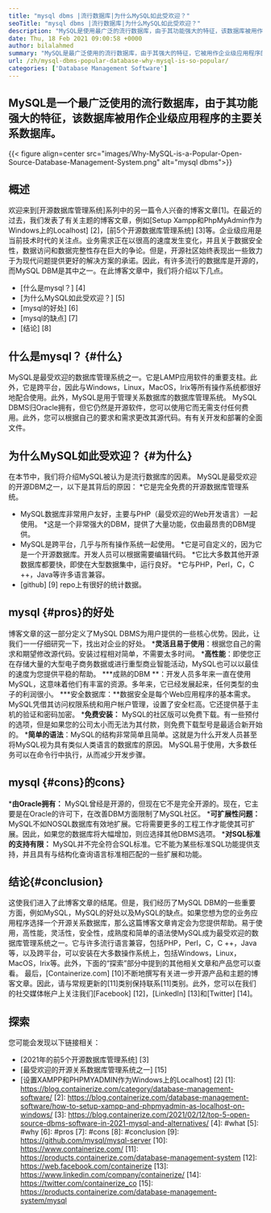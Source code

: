 ```yaml
---
title: "mysql dbms |流行数据库|为什么MySQL如此受欢迎？" 
seoTitle: "mysql dbms |流行数据库|为什么MySQL如此受欢迎？" 
description: "MySQL是使用最广泛的流行数据库，由于其功能强大的特征，该数据库被用作企业级应用程序的主要关系数据库。" 
date: Thu, 18 Feb 2021 09:00:58 +0000
author: bilalahmed
summary: "MySQL是最广泛使用的流行数据库，由于其强大的特征，它被用作企业级应用程序的主要关系数据库。" 
url: /zh/mysql-dbms-popular-database-why-mysql-is-so-popular/
categories: ['Database Management Software']
---
```


## MySQL是一个最广泛使用的流行数据库，由于其功能强大的特征，该数据库被用作企业级应用程序的主要关系数据库。

{{< figure align=center src="images/Why-MySQL-is-a-Popular-Open-Source-Database-Management-System.png" alt="mysql dbms">}}


## 概述
欢迎来到[开源数据库管理系统]系列中的另一篇令人兴奋的博客文章[1]。在最近的过去，我们发表了有关主题的博客文章，例如[Setup Xampp和PhpMyAdmin作为Windows上的Localhost] [2]，[前5个开源数据库管理系统] [3]等。企业级应用是当前技术时代的关注点。业务需求正在以很高的速度发生变化，并且关于数据安全性，数据访问和数据完整性存在巨大的争论。但是，开源社区始终表现出一些致力于为现代问题提供更好的解决方案的承诺。因此，有许多流行的数据库是开源的，而MySQL DBM是其中之一。在此博客文章中，我们将介绍以下几点。
  * [什么是mysql？] [4]
  * [为什么MySQL如此受欢迎？] [5]
  * [mysql的好处] [6]
  * [mysql的缺点] [7]
  * [结论] [8]

## 什么是mysql？ {#什么}
MySQL是最受欢迎的数据库管理系统之一。它是LAMP应用软件的重要支柱。此外，它是跨平台，因此与Windows，Linux，MacOS，Irix等所有操作系统都很好地配合使用。此外，MySQL是用于管理关系数据库的数据库管理系统。 MySQL DBMS归Oracle拥有，但它仍然是开源软件，您可以使用它而无需支付任何费用。此外，您可以根据自己的要求和需求更改其源代码。有有关开发和部署的全面文件。

## 为什么MySQL如此受欢迎？ {#为什么}
在本节中，我们将介绍MySQL被认为是流行数据库的因素。 MySQL是最受欢迎的开源DBM之一，以下是其背后的原因：
  *它是完全免费的开源数据库管理系统。
  * MySQL数据库非常用户友好，主要与PHP（最受欢迎的Web开发语言）一起使用。
  *这是一个非常强大的DBM，提供了大量功能，仅由最昂贵的DBM提供。
  * MySQL是跨平台，几乎与所有操作系统一起使用。
  *它是可自定义的，因为它是一个开源数据库。开发人员可以根据需要编辑代码。
  *它比大多数其他开源数据库都要快，即使在大型数据集中，运行良好。
  *它与PHP，Perl，C，C ++，Java等许多语言兼容。
  * [github] [9] repo上有很好的统计数据。

## mysql {#pros}的好处
博客文章的这一部分定义了MySQL DBMS为用户提供的一些核心优势。因此，让我们一一仔细研究一下，找出对企业的好处。
  ***灵活且易于使用**：根据您自己的需求和期望修改源代码。安装过程相对简单，不需要太多时间。
  ***高性能**：即使您正在存储大量的大型电子商务数据或进行重型商业智能活动，MySQL也可以以最佳的速度为您提供平稳的帮助。
  ***成熟的DBM **：开发人员多年来一直在使用MySQL，这意味着他们有丰富的资源。多年来，它已经发展起来，任何类型的虫子的利润很小。
  ***安全数据库：**数据安全是每个Web应用程序的基本需求。 MySQL凭借其访问权限系统和用户帐户管理，设置了安全栏高。它还提供基于主机的验证和密码加密。
  ***免费安装：** MySQL的社区版可以免费下载。有一些预付的选项，但是如果您的公司太小而无法为其付款，则免费下载型号是最适合新开始的。
  ***简单的语法**：MySQL的结构非常简单且简单。这就是为什么开发人员甚至将MySQL视为具有类似人类语言的数据库的原因。 MySQL易于使用，大多数任务可以在命令行中执行，从而减少开发步骤。

## mysql {#cons}的cons}
  ***由Oracle拥有：** MySQL曾经是开源的，但现在它不是完全开源的。现在，它主要是在Oracle的许可下，在改善DBM方面限制了MySQL社区。
  ***可扩展性问题：** MySQL不如NOSQL数据库有效地扩展。它将需要更多的工程工作才能使其可扩展。因此，如果您的数据库将大幅增加，则应选择其他DBMS选项。
  ***对SQL标准的支持有限：** MySQL并不完全符合SQL标准。它不能为某些标准SQL功能提供支持，并且具有与结构化查询语言标准相匹配的一些扩展和功能。

## 结论{#conclusion}
这使我们进入了此博客文章的结尾。但是，我们经历了MySQL DBM的一些重要方面，例如MySQL，MySQL的好处以及MySQL的缺点。如果您想为您的业务应用程序选择一个开源关系数据库，那么这篇博客文章肯定会为您提供帮助。易于使用，高性能，灵活性，安全性，成熟度和简单的语法使MySQL成为最受欢迎的数据库管理系统之一。它与许多流行语言兼容，包括PHP，Perl，C，C ++，Java等，以及跨平台，可以安装在大多数操作系统上，包括Windows，Linux，MacOS，Irix等。此外，下面的“探索”部分中提到的其他相关文章和产品您可以查看。
最后，[Containerize.com] [10]不断地撰写有关进一步开源产品和主题的博客文章。因此，请与常规更新的[11]类别保持联系[11]类别。此外，您可以在我们的社交媒体帐户上关注我们[Facebook] [12]，[LinkedIn] [13]和[Twitter] [14]。

## 探索
您可能会发现以下链接相关：
  * [2021年的前5个开源数据库管理系统] [3]
  * [最受欢迎的开源关系数据库管理系统之一] [15]
  * [设置XAMPP和PHPMYADMIN作为Windows上的Localhost] [2]
[1]: https://blog.containerize.com/category/database-management-software/
[2]: https://blog.containerize.com/database-management-software/how-to-setup-xampp-and-phpmyadmin-as-localhost-on-windows/
[3]: https://blog.containerize.com/2021/02/12/top-5-open-source-dbms-software-in-2021-mysql-and-alternatives/
[4]: #what
[5]: #why
[6]: #pros
[7]: #cons
[8]: #conclusion
[9]: https://github.com/mysql/mysql-server
[10]: https://www.containerize.com/
[11]: https://products.containerize.com/database-management-system
[12]: https://web.facebook.com/containerize
[13]: https://www.linkedin.com/company/containerize/
[14]: https://twitter.com/containerize_co
[15]: https://products.containerize.com/database-management-system/mysql
